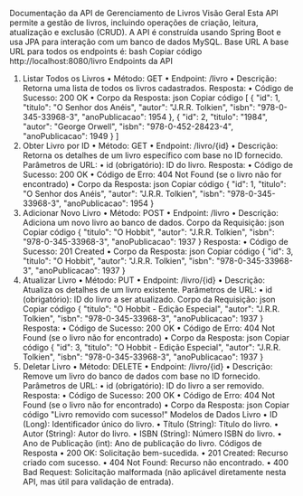 Documentação da API de Gerenciamento de Livros
Visão Geral
Esta API permite a gestão de livros, incluindo operações de criação, leitura, atualização e exclusão (CRUD). A API é construída usando Spring Boot e usa JPA para interação com um banco de dados MySQL.
Base URL
A base URL para todos os endpoints é:
bash
Copiar código
http://localhost:8080/livro
Endpoints da API
1. Listar Todos os Livros
•	Método: GET
•	Endpoint: /livro
•	Descrição: Retorna uma lista de todos os livros cadastrados.
Resposta:
•	Código de Sucesso: 200 OK
•	Corpo da Resposta:
json
Copiar código
[
  {
    "id": 1,
    "titulo": "O Senhor dos Anéis",
    "autor": "J.R.R. Tolkien",
    "isbn": "978-0-345-33968-3",
    "anoPublicacao": 1954
  },
  {
    "id": 2,
    "titulo": "1984",
    "autor": "George Orwell",
    "isbn": "978-0-452-28423-4",
    "anoPublicacao": 1949
  }
]
2. Obter Livro por ID
•	Método: GET
•	Endpoint: /livro/{id}
•	Descrição: Retorna os detalhes de um livro específico com base no ID fornecido.
Parâmetros de URL:
•	id (obrigatório): ID do livro.
Resposta:
•	Código de Sucesso: 200 OK
•	Código de Erro: 404 Not Found (se o livro não for encontrado)
•	Corpo da Resposta:
json
Copiar código
{
  "id": 1,
  "titulo": "O Senhor dos Anéis",
  "autor": "J.R.R. Tolkien",
  "isbn": "978-0-345-33968-3",
  "anoPublicacao": 1954
}
3. Adicionar Novo Livro
•	Método: POST
•	Endpoint: /livro
•	Descrição: Adiciona um novo livro ao banco de dados.
Corpo da Requisição:
json
Copiar código
{
  "titulo": "O Hobbit",
  "autor": "J.R.R. Tolkien",
  "isbn": "978-0-345-33968-3",
  "anoPublicacao": 1937
}
Resposta:
•	Código de Sucesso: 201 Created
•	Corpo da Resposta:
json
Copiar código
{
  "id": 3,
  "titulo": "O Hobbit",
  "autor": "J.R.R. Tolkien",
  "isbn": "978-0-345-33968-3",
  "anoPublicacao": 1937
}
4. Atualizar Livro
•	Método: PUT
•	Endpoint: /livro/{id}
•	Descrição: Atualiza os detalhes de um livro existente.
Parâmetros de URL:
•	id (obrigatório): ID do livro a ser atualizado.
Corpo da Requisição:
json
Copiar código
{
  "titulo": "O Hobbit - Edição Especial",
  "autor": "J.R.R. Tolkien",
  "isbn": "978-0-345-33968-3",
  "anoPublicacao": 1937
}
Resposta:
•	Código de Sucesso: 200 OK
•	Código de Erro: 404 Not Found (se o livro não for encontrado)
•	Corpo da Resposta:
json
Copiar código
{
  "id": 3,
  "titulo": "O Hobbit - Edição Especial",
  "autor": "J.R.R. Tolkien",
  "isbn": "978-0-345-33968-3",
  "anoPublicacao": 1937
}
5. Deletar Livro
•	Método: DELETE
•	Endpoint: /livro/{id}
•	Descrição: Remove um livro do banco de dados com base no ID fornecido.
Parâmetros de URL:
•	id (obrigatório): ID do livro a ser removido.
Resposta:
•	Código de Sucesso: 200 OK
•	Código de Erro: 404 Not Found (se o livro não for encontrado)
•	Corpo da Resposta:
json
Copiar código
"Livro removido com sucesso!"
Modelos de Dados
Livro
•	ID (Long): Identificador único do livro.
•	Título (String): Título do livro.
•	Autor (String): Autor do livro.
•	ISBN (String): Número ISBN do livro.
•	Ano de Publicação (int): Ano de publicação do livro.
Códigos de Resposta
•	200 OK: Solicitação bem-sucedida.
•	201 Created: Recurso criado com sucesso.
•	404 Not Found: Recurso não encontrado.
•	400 Bad Request: Solicitação malformada (não aplicável diretamente nesta API, mas útil para validação de entrada).
